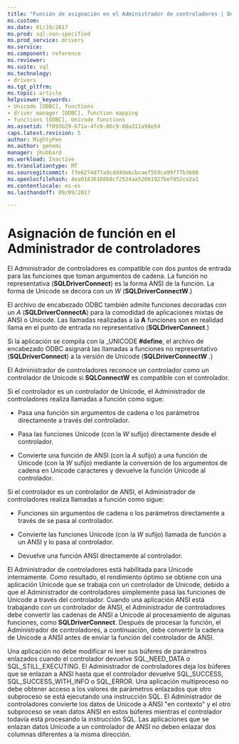 ```yaml
---
title: "Función de asignación en el Administrador de controladores | Documentos de Microsoft"
ms.custom: 
ms.date: 01/19/2017
ms.prod: sql-non-specified
ms.prod_service: drivers
ms.service: 
ms.component: reference
ms.reviewer: 
ms.suite: sql
ms.technology:
- drivers
ms.tgt_pltfrm: 
ms.topic: article
helpviewer_keywords:
- Unicode [ODBC], functions
- driver manager [ODBC], function mapping
- functions [ODBC], Unicode functions
ms.assetid: ff093b29-671a-4fc0-86c9-08a311a98e54
caps.latest.revision: 5
author: MightyPen
ms.author: genemi
manager: jhubbard
ms.workload: Inactive
ms.translationtype: MT
ms.sourcegitcommit: f7e6274d77a9cdd4de6cbcaef559ca99f77b3608
ms.openlocfilehash: 4ea01836108b8cf2524aa52001927bef852ce2a1
ms.contentlocale: es-es
ms.lasthandoff: 09/09/2017

---
```

# <a name="function-mapping-in-the-driver-manager"></a>Asignación de función en el Administrador de controladores
El Administrador de controladores es compatible con dos puntos de entrada para las funciones que toman argumentos de cadena. La función no representativa (**SQLDriverConnect**) es la forma ANSI de la función. La forma de Unicode se decora con un *W* (**SQLDriverConnectW**.)  
  
 El archivo de encabezado ODBC también admite funciones decoradas con un *A* (**SQLDriverConnectA**) para la comodidad de aplicaciones mixtas de ANSI o Unicode. Las llamadas realizadas a la **A** funciones son en realidad llama en el punto de entrada no representativo (**SQLDriverConnect**.)  
  
 Si la aplicación se compila con la _UNICODE **#define**, el archivo de encabezado ODBC asignará las llamadas a funciones no representativo (**SQLDriverConnect**) a la versión de Unicode (**SQLDriverConnectW** .)  
  
 El Administrador de controladores reconoce un controlador como un controlador de Unicode si **SQLConnectW** es compatible con el controlador.  
  
 Si el controlador es un controlador de Unicode, el Administrador de controladores realiza llamadas a función como sigue:  
  
-   Pasa una función sin argumentos de cadena o los parámetros directamente a través del controlador.  
  
-   Pasa las funciones Unicode (con la *W* sufijo) directamente desde el controlador.  
  
-   Convierte una función de ANSI (con la *A* sufijo) a una función de Unicode (con la *W* sufijo) mediante la conversión de los argumentos de cadena en Unicode caracteres y devuelve la función Unicode al controlador.  
  
 Si el controlador es un controlador de ANSI, el Administrador de controladores realiza llamadas a función como sigue:  
  
-   Funciones sin argumentos de cadena o los parámetros directamente a través de se pasa al controlador.  
  
-   Convierte las funciones Unicode (con la *W* sufijo) llamada de función a un ANSI y lo pasa al controlador.  
  
-   Devuelve una función ANSI directamente al controlador.  
  
 El Administrador de controladores está habilitada para Unicode internamente. Como resultado, el rendimiento óptimo se obtiene con una aplicación Unicode que se trabaja con un controlador de Unicode, debido a que el Administrador de controladores simplemente pasa las funciones de Unicode a través del controlador. Cuando una aplicación ANSI está trabajando con un controlador de ANSI, el Administrador de controladores debe convertir las cadenas de ANSI a Unicode al procesamiento de algunas funciones, como **SQLDriverConnect**. Después de procesar la función, el Administrador de controladores, a continuación, debe convertir la cadena de Unicode a ANSI antes de enviar la función del controlador de ANSI.  
  
 Una aplicación no debe modificar ni leer sus búferes de parámetros enlazados cuando el controlador devuelve SQL_NEED_DATA o SQL_STILL_EXECUTING. El Administrador de controladores deja los búferes que se enlazan a ANSI hasta que el controlador devuelve SQL_SUCCESS, SQL_SUCCESS_WITH_INFO o SQL_ERROR. Una aplicación multiproceso no debe obtener acceso a los valores de parámetros enlazados que otro subproceso se está ejecutando una instrucción SQL. El Administrador de controladores convierte los datos de Unicode a ANSI "en contexto" y el otro subproceso se vean datos ANSI en estos búferes mientras el controlador todavía está procesando la instrucción SQL. Las aplicaciones que se enlazan datos Unicode a un controlador de ANSI no deben enlazar dos columnas diferentes a la misma dirección.


